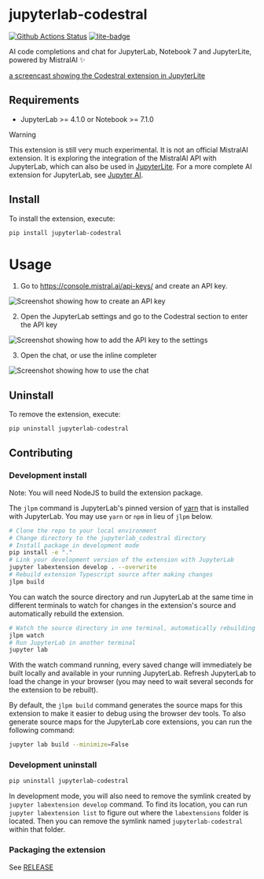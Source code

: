 # jupyterlab-codestral

[![Github Actions Status](https://github.com/jtpio/jupyterlab-codestral/workflows/Build/badge.svg)](https://github.com/jtpio/jupyterlab-codestral/actions/workflows/build.yml)
[![lite-badge](https://jupyterlite.rtfd.io/en/latest/_static/badge.svg)](https://jtpio.github.io/jupyterlab-codestral/lab/index.html)

AI code completions and chat for JupyterLab, Notebook 7 and JupyterLite, powered by MistralAI ✨

[a screencast showing the Codestral extension in JupyterLite](https://github.com/jtpio/jupyterlab-codestral/assets/591645/b63a84de-32bf-449c-8b48-7d71494b88b9)

## Requirements

- JupyterLab >= 4.1.0 or Notebook >= 7.1.0

> [!WARNING]
> This extension is still very much experimental. It is not an official MistralAI extension.
> It is exploring the integration of the MistralAI API with JupyterLab, which can also be used in [JupyterLite](https://jupyterlite.readthedocs.io/).
> For a more complete AI extension for JupyterLab, see [Jupyter AI](https://github.com/jupyterlab/jupyter-ai).

## Install

To install the extension, execute:

```bash
pip install jupyterlab-codestral
```

# Usage

1. Go to https://console.mistral.ai/api-keys/ and create an API key.

![Screenshot showing how to create an API key](./img/1-api-key.png)

2. Open the JupyterLab settings and go to the Codestral section to enter the API key

![Screenshot showing how to add the API key to the settings](./img/2-jupyterlab-settings.png)

3. Open the chat, or use the inline completer

![Screenshot showing how to use the chat](./img/3-usage.png)

## Uninstall

To remove the extension, execute:

```bash
pip uninstall jupyterlab-codestral
```

## Contributing

### Development install

Note: You will need NodeJS to build the extension package.

The `jlpm` command is JupyterLab's pinned version of
[yarn](https://yarnpkg.com/) that is installed with JupyterLab. You may use
`yarn` or `npm` in lieu of `jlpm` below.

```bash
# Clone the repo to your local environment
# Change directory to the jupyterlab_codestral directory
# Install package in development mode
pip install -e "."
# Link your development version of the extension with JupyterLab
jupyter labextension develop . --overwrite
# Rebuild extension Typescript source after making changes
jlpm build
```

You can watch the source directory and run JupyterLab at the same time in different terminals to watch for changes in the extension's source and automatically rebuild the extension.

```bash
# Watch the source directory in one terminal, automatically rebuilding when needed
jlpm watch
# Run JupyterLab in another terminal
jupyter lab
```

With the watch command running, every saved change will immediately be built locally and available in your running JupyterLab. Refresh JupyterLab to load the change in your browser (you may need to wait several seconds for the extension to be rebuilt).

By default, the `jlpm build` command generates the source maps for this extension to make it easier to debug using the browser dev tools. To also generate source maps for the JupyterLab core extensions, you can run the following command:

```bash
jupyter lab build --minimize=False
```

### Development uninstall

```bash
pip uninstall jupyterlab-codestral
```

In development mode, you will also need to remove the symlink created by `jupyter labextension develop`
command. To find its location, you can run `jupyter labextension list` to figure out where the `labextensions`
folder is located. Then you can remove the symlink named `jupyterlab-codestral` within that folder.

### Packaging the extension

See [RELEASE](RELEASE.md)
